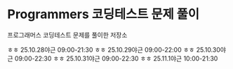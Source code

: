 # Programmers 코딩테스트 문제 풀이
프로그래머스 코딩테스트 문제를 풀이한 저장소

ㅎㅎ 25.10.28야근 09:00-21:30
ㅎㅎ 25.10.29야근 09:00-22:00
ㅎㅎ 25.10.30야근 09:00-22:30
ㅎㅎ 25.10.31야근 09:00-22:30
ㅎㅎ 25.11.1야근 10:00-21:30